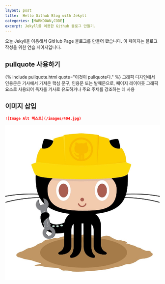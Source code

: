 ```yaml
---
layout: post
title:  Hello Github Blog with Jekyll
categories: [MARKDOWN,CODE]
excerpt: Jekyll를 이용한 Github 블로그 만들기.
---
```


오늘 Jekyll을 이용해서 GitHub Page 블로그를 만들어 봤습니다. 이 페이지는 블로그 작성을 위한 연습 페이지입니다.

## pullquote 사용하기
{% include pullquote.html quote="이것이 pullquote다." %} 그래픽 디자인에서 인용문은 기사에서 가져온 핵심 문구, 인용문 또는 발췌문으로, 페이지 레이아웃 그래픽 요소로 사용되어 독자를 기사로 유도하거나 주요 주제를 강조하는 데 사용 


## 이미지 삽입 
```md
![Image Alt 텍스트](/images/404.jpg)
```

![Image Alt 텍스트](/images/404.jpg)
